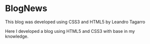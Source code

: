 # BlogNews
This blog was developed using CSS3 and HTML5 by Leandro Tagarro

Here I developed a blog using HTML5 and CSS3 with base in my knowledge.

